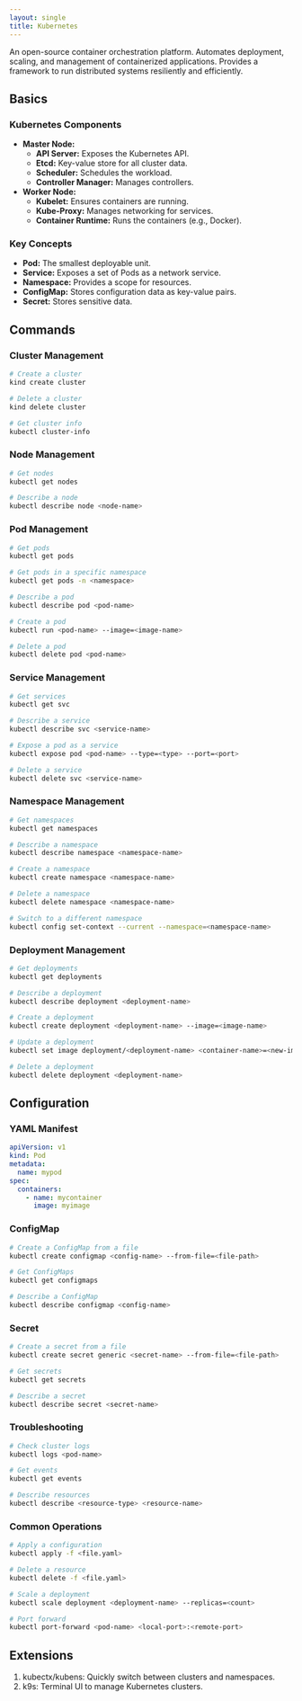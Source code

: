 ```yaml
---
layout: single
title: Kubernetes
---
```


An open-source container orchestration platform. Automates deployment, scaling, and management of containerized applications.
Provides a framework to run distributed systems resiliently and efficiently.

## Basics

### Kubernetes Components
- **Master Node:**
  - **API Server:** Exposes the Kubernetes API.
  - **Etcd:** Key-value store for all cluster data.
  - **Scheduler:** Schedules the workload.
  - **Controller Manager:** Manages controllers.
- **Worker Node:**
  - **Kubelet:** Ensures containers are running.
  - **Kube-Proxy:** Manages networking for services.
  - **Container Runtime:** Runs the containers (e.g., Docker).

### Key Concepts
- **Pod:** The smallest deployable unit.
- **Service:** Exposes a set of Pods as a network service.
- **Namespace:** Provides a scope for resources.
- **ConfigMap:** Stores configuration data as key-value pairs.
- **Secret:** Stores sensitive data.

## Commands

### Cluster Management
```sh
# Create a cluster
kind create cluster

# Delete a cluster
kind delete cluster

# Get cluster info
kubectl cluster-info
```

### Node Management
```sh
# Get nodes
kubectl get nodes

# Describe a node
kubectl describe node <node-name>
```

### Pod Management
```sh 
# Get pods
kubectl get pods

# Get pods in a specific namespace
kubectl get pods -n <namespace>

# Describe a pod
kubectl describe pod <pod-name>

# Create a pod
kubectl run <pod-name> --image=<image-name>

# Delete a pod
kubectl delete pod <pod-name>
```

### Service Management
```sh 
# Get services
kubectl get svc

# Describe a service
kubectl describe svc <service-name>

# Expose a pod as a service
kubectl expose pod <pod-name> --type=<type> --port=<port>

# Delete a service
kubectl delete svc <service-name>
```

### Namespace Management
```sh 
# Get namespaces
kubectl get namespaces

# Describe a namespace
kubectl describe namespace <namespace-name>

# Create a namespace
kubectl create namespace <namespace-name>

# Delete a namespace
kubectl delete namespace <namespace-name>

# Switch to a different namespace
kubectl config set-context --current --namespace=<namespace-name>
```

### Deployment Management
```sh 
# Get deployments
kubectl get deployments

# Describe a deployment
kubectl describe deployment <deployment-name>

# Create a deployment
kubectl create deployment <deployment-name> --image=<image-name>

# Update a deployment
kubectl set image deployment/<deployment-name> <container-name>=<new-image>

# Delete a deployment
kubectl delete deployment <deployment-name>
```

## Configuration

### YAML Manifest
```yaml
apiVersion: v1
kind: Pod
metadata:
  name: mypod
spec:
  containers:
    - name: mycontainer
      image: myimage
```

### ConfigMap
```sh 
# Create a ConfigMap from a file
kubectl create configmap <config-name> --from-file=<file-path>

# Get ConfigMaps
kubectl get configmaps

# Describe a ConfigMap
kubectl describe configmap <config-name>
```

### Secret
```sh 
# Create a secret from a file
kubectl create secret generic <secret-name> --from-file=<file-path>

# Get secrets
kubectl get secrets

# Describe a secret
kubectl describe secret <secret-name>
```

### Troubleshooting
```sh 
# Check cluster logs
kubectl logs <pod-name>

# Get events
kubectl get events

# Describe resources
kubectl describe <resource-type> <resource-name>
```

### Common Operations
```sh 
# Apply a configuration
kubectl apply -f <file.yaml>

# Delete a resource
kubectl delete -f <file.yaml>

# Scale a deployment
kubectl scale deployment <deployment-name> --replicas=<count>

# Port forward
kubectl port-forward <pod-name> <local-port>:<remote-port>
```

## Extensions
1. kubectx/kubens: Quickly switch between clusters and namespaces.
2. k9s: Terminal UI to manage Kubernetes clusters.
